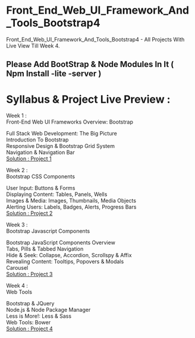 # Front_End_Web_UI_Framework_And_Tools_Bootstrap4
Front_End_Web_UI_Framework_And_Tools_Bootstrap4 - All Projects With Live View Till Week 4.
  <h2> Please Add BootStrap & Node Modules In It ( Npm Install -lite -server )

 # Syllabus & Project Live Preview :

Week 1 : <br>
  Front-End Web UI Frameworks Overview: Bootstrap <br>

   Full Stack Web Development: The Big Picture <br>
   Introduction To Bootstrap <br>
   Responsive Design & Bootstrap Grid System <br>
   Navigation & Navigation Bar <br>
   [Solution : Project 1](https://shahzaibfardeen.github.io/Front_End_Web_UI_Framework_And_Tools_Bootstrap4/Project%201/) <br>

Week 2 : <br>
  Bootstrap CSS Components <br>

   User Input: Buttons & Forms <br>
   Displaying Content: Tables, Panels, Wells <br>
   Images & Media: Images, Thumbnails, Media Objects <br>
   Alerting Users: Labels, Badges, Alerts, Progress Bars <br>
   [Solution : Project 2](https://shahzaibfardeen.github.io/Front_End_Web_UI_Framework_And_Tools_Bootstrap4/Project%202/) <br>

Week 3 : <br>
  Bootstrap Javascript Components <br>

   Bootstrap JavaScript Components Overview <br>
   Tabs, Pills & Tabbed Navigation <br>
   Hide & Seek: Collapse, Accordion, Scrollspy & Affix <br>
   Revealing Content: Tooltips, Popovers & Modals <br>
   Carousel <br>
   [Solution : Project 3]() <br>

Week 4 : <br>
  Web Tools <br> 

   Bootstrap & JQuery <br>
   Node.js & Node Package Manager <br>
   Less is More!: Less & Sass <br>
   Web Tools: Bower <br>
   [Solution : Project 4]() <br>

